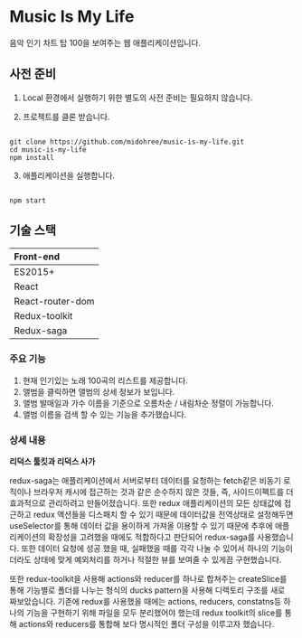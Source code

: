 # Music Is My Life

음악 인기 차트 탑 100을 보여주는 웹 애플리케이션입니다.

## 사전 준비

1. Local 환경에서 실행하기 위한 별도의 사전 준비는 필요하지 않습니다.

2. 프로젝트를 클론 받습니다.

```

git clone https://github.com/midohree/music-is-my-life.git
cd music-is-my-life
npm install

```

3. 애플리케이션을 실행합니다.

```

npm start

```

## 기술 스택

| Front-end              |
| :--------------------- |
| ES2015+                |
| React                  |
| React-router-dom       |
| Redux-toolkit          |
| Redux-saga             |


### 주요 기능

1. 현재 인기있는 노래 100곡의 리스트를 제공합니다.
2. 앨범을 클릭하면 앨범의 상세 정보가 보입니다.
3. 앨범 발매일과 가수 이름을 기준으로 오름차순 / 내림차순 정렬이 가능합니다.
4. 앨범 이름을 검색 할 수 있는 기능을 추가했습니다.

### 상세 내용

**리덕스 툴킷과 리덕스 사가**

redux-saga는 애플리케이션에서 서버로부터 데이터를 요청하는 fetch같은 비동기 로직이나 브라우저 캐시에 접근하는 것과 같은 순수하지 않은 것들, 즉, 사이드이펙트를 더 효과적으로 관리하려고 만들어졌습니다. 또한 redux 애플리케이션의 모든 상태값에 접근하고 redux 액션들을 디스패치 할 수 있기 때문에 데이터값을 전역상태로 설정해두면 useSelector를 통해 데이터 값을 용이하게 가져올 이용할 수 있기 때문에 추후에 애플리케이션의 확장성을 고려했을 때에도 적합하다고 판단되어 redux-saga를 사용했습니다. 또한 데이터 요청에 성공 했을 때, 실패했을 때를 각각 나눌 수 있어서 하나의 기능이더라도 상태에 맞게 예외처리를 하거나 적절한 뷰를 보여줄 수 있게끔 구현했습니다.

또한 redux-toolkit을 사용해 actions와 reducer를 하나로 합쳐주는 createSlice를 통해 기능별로 폴더를 나누는 형식의 ducks pattern을 사용해 디렉토리 구조를 새로 짜보았습니다. 기존에 redux를 사용했을 때에는 actions, reducers, constatns등 하나의 기능을 구현하기 위해 파일을 모두 분리했어야 했는데 redux toolkit의 slice를 통해 actions와 reducers를 통합해 보다 명시적인 폴더 구성을 이루고자 했습니다.
